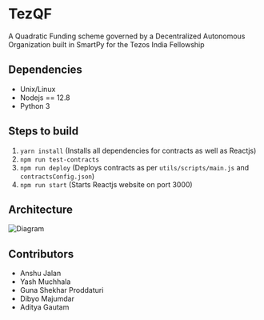 # TezQF

A Quadratic Funding scheme governed by a Decentralized Autonomous Organization built in SmartPy for the Tezos India Fellowship

## Dependencies

- Unix/Linux
- Nodejs == 12.8
- Python 3

## Steps to build

1. `yarn install` (Installs all dependencies for contracts as well as Reactjs)
2. `npm run test-contracts`
3. `npm run deploy` (Deploys contracts as per `utils/scripts/main.js` and `contractsConfig.json`)
4. `npm run start` (Starts Reactjs website on port 3000)

## Architecture

![Diagram](https://i.ibb.co/phpB844/architecture-2.jpg)

## Contributors

- Anshu Jalan
- Yash Muchhala
- Guna Shekhar Proddaturi
- Dibyo Majumdar
- Aditya Gautam
